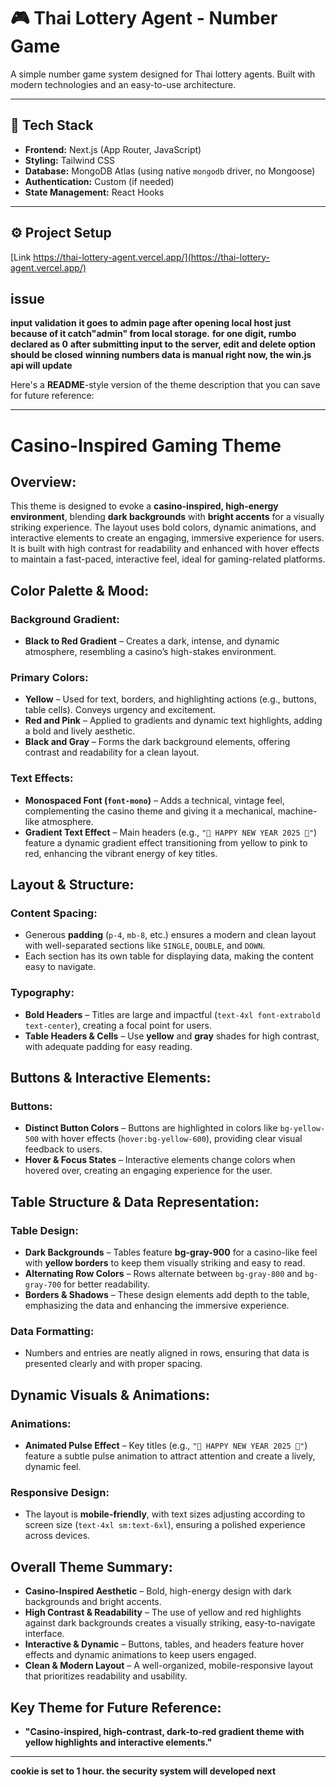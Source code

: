 # 🎮 Thai Lottery Agent - Number Game

A simple number game system designed for Thai lottery agents. Built with modern technologies and an easy-to-use architecture.

---

## 🧱 Tech Stack

- **Frontend:** Next.js (App Router, JavaScript)
- **Styling:** Tailwind CSS
- **Database:** MongoDB Atlas (using native `mongodb` driver, no Mongoose)
- **Authentication:** Custom (if needed)
- **State Management:** React Hooks

---

## ⚙️ Project Setup



[Link https://thai-lottery-agent.vercel.app/](https://thai-lottery-agent.vercel.app/)

## issue
**input validation**
**it goes to admin page after opening local host just because of it catch"admin" from local storage.**
**for one digit, rumbo declared as 0**
**after submitting input to the server, edit and delete option should be closed**
**winning numbers data is manual right now, the win.js api will update**


Here's a **README**-style version of the theme description that you can save for future reference:

---

# **Casino-Inspired Gaming Theme**

## **Overview:**

This theme is designed to evoke a **casino-inspired, high-energy environment**, blending **dark backgrounds** with **bright accents** for a visually striking experience. The layout uses bold colors, dynamic animations, and interactive elements to create an engaging, immersive experience for users. It is built with high contrast for readability and enhanced with hover effects to maintain a fast-paced, interactive feel, ideal for gaming-related platforms.

## **Color Palette & Mood:**

### **Background Gradient:**

* **Black to Red Gradient** – Creates a dark, intense, and dynamic atmosphere, resembling a casino’s high-stakes environment.

### **Primary Colors:**

* **Yellow** – Used for text, borders, and highlighting actions (e.g., buttons, table cells). Conveys urgency and excitement.
* **Red and Pink** – Applied to gradients and dynamic text highlights, adding a bold and lively aesthetic.
* **Black and Gray** – Forms the dark background elements, offering contrast and readability for a clean layout.

### **Text Effects:**

* **Monospaced Font (`font-mono`)** – Adds a technical, vintage feel, complementing the casino theme and giving it a mechanical, machine-like atmosphere.
* **Gradient Text Effect** – Main headers (e.g., `"🎰 HAPPY NEW YEAR 2025 🎰"`) feature a dynamic gradient effect transitioning from yellow to pink to red, enhancing the vibrant energy of key titles.

## **Layout & Structure:**

### **Content Spacing:**

* Generous **padding** (`p-4`, `mb-8`, etc.) ensures a modern and clean layout with well-separated sections like `SINGLE`, `DOUBLE`, and `DOWN`.
* Each section has its own table for displaying data, making the content easy to navigate.

### **Typography:**

* **Bold Headers** – Titles are large and impactful (`text-4xl font-extrabold text-center`), creating a focal point for users.
* **Table Headers & Cells** – Use **yellow** and **gray** shades for high contrast, with adequate padding for easy reading.

## **Buttons & Interactive Elements:**

### **Buttons:**

* **Distinct Button Colors** – Buttons are highlighted in colors like `bg-yellow-500` with hover effects (`hover:bg-yellow-600`), providing clear visual feedback to users.
* **Hover & Focus States** – Interactive elements change colors when hovered over, creating an engaging experience for the user.

## **Table Structure & Data Representation:**

### **Table Design:**

* **Dark Backgrounds** – Tables feature **bg-gray-900** for a casino-like feel with **yellow borders** to keep them visually striking and easy to read.
* **Alternating Row Colors** – Rows alternate between `bg-gray-800` and `bg-gray-700` for better readability.
* **Borders & Shadows** – These design elements add depth to the table, emphasizing the data and enhancing the immersive experience.

### **Data Formatting:**

* Numbers and entries are neatly aligned in rows, ensuring that data is presented clearly and with proper spacing.

## **Dynamic Visuals & Animations:**

### **Animations:**

* **Animated Pulse Effect** – Key titles (e.g., `"🎰 HAPPY NEW YEAR 2025 🎰"`) feature a subtle pulse animation to attract attention and create a lively, dynamic feel.

### **Responsive Design:**

* The layout is **mobile-friendly**, with text sizes adjusting according to screen size (`text-4xl sm:text-6xl`), ensuring a polished experience across devices.

## **Overall Theme Summary:**

* **Casino-Inspired Aesthetic** – Bold, high-energy design with dark backgrounds and bright accents.
* **High Contrast & Readability** – The use of yellow and red highlights against dark backgrounds creates a visually striking, easy-to-navigate interface.
* **Interactive & Dynamic** – Buttons, tables, and headers feature hover effects and dynamic animations to keep users engaged.
* **Clean & Modern Layout** – A well-organized, mobile-responsive layout that prioritizes readability and usability.

## **Key Theme for Future Reference:**

* **"Casino-inspired, high-contrast, dark-to-red gradient theme with yellow highlights and interactive elements."**

---
**cookie is set to 1 hour. the security system will developed next**
